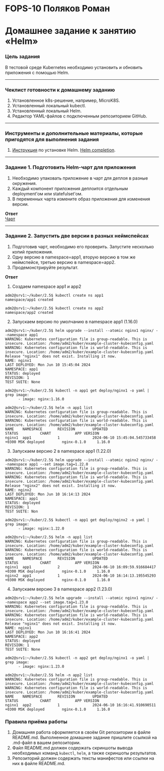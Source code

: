 # FOPS-10 Поляков Роман

# Домашнее задание к занятию «Helm»

### Цель задания

В тестовой среде Kubernetes необходимо установить и обновить приложения с помощью Helm.

------

### Чеклист готовности к домашнему заданию

1. Установленное k8s-решение, например, MicroK8S.
2. Установленный локальный kubectl.
3. Установленный локальный Helm.
4. Редактор YAML-файлов с подключенным репозиторием GitHub.

------

### Инструменты и дополнительные материалы, которые пригодятся для выполнения задания

1. [Инструкция](https://helm.sh/docs/intro/install/) по установке Helm. [Helm completion](https://helm.sh/docs/helm/helm_completion/).

------

### Задание 1. Подготовить Helm-чарт для приложения

1. Необходимо упаковать приложение в чарт для деплоя в разные окружения. 
2. Каждый компонент приложения деплоится отдельным deployment’ом или statefulset’ом.
3. В переменных чарта измените образ приложения для изменения версии.
  
**Ответ**  
[Чарт](https://github.com/bag2000/devops-netology/tree/main/12-kuber/2.5/files/nginx)  
  
------
### Задание 2. Запустить две версии в разных неймспейсах

1. Подготовив чарт, необходимо его проверить. Запуститe несколько копий приложения.
2. Одну версию в namespace=app1, вторую версию в том же неймспейсе, третью версию в namespace=app2.
3. Продемонстрируйте результат.
  
**Ответ**  
1. Создаем namespace app1 и app2  
```
adm2@srv1:~/kuber/2.5$ kubectl create ns app1
namespace/app1 created

adm2@srv1:~/kuber/2.5$ kubectl create ns app2
namespace/app2 created
```  
  
2. Запускаем версию по умолчанию в namespace app1 (1.16.0)  
```
adm2@srv1:~/kuber/2.5$ helm upgrade --install --atomic nginx1 nginx/ --namespace app1
WARNING: Kubernetes configuration file is group-readable. This is insecure. Location: /home/adm2/kuber/example-cluster-kubeconfig.yaml
WARNING: Kubernetes configuration file is world-readable. This is insecure. Location: /home/adm2/kuber/example-cluster-kubeconfig.yaml
Release "nginx1" does not exist. Installing it now.
NAME: nginx1
LAST DEPLOYED: Mon Jun 10 15:45:04 2024
NAMESPACE: app1
STATUS: deployed
REVISION: 1
TEST SUITE: None

adm2@srv1:~/kuber/2.5$ kubectl -n app1 get deploy/nginx1 -o yaml | grep image:
      - image: nginx:1.16.0

adm2@srv1:~/kuber/2.5$ helm -n app1 list
WARNING: Kubernetes configuration file is group-readable. This is insecure. Location: /home/adm2/kuber/example-cluster-kubeconfig.yaml
WARNING: Kubernetes configuration file is world-readable. This is insecure. Location: /home/adm2/kuber/example-cluster-kubeconfig.yaml
NAME    NAMESPACE       REVISION        UPDATED                                 STATUS          CHART           APP VERSION
nginx1  app1            1               2024-06-10 15:45:04.545733458 +0300 MSK deployed        nginx-0.1.0     1.16.0
```  
  
3. Запускаем версию 2 в namespace app1 (1.22.0)  
```
adm2@srv1:~/kuber/2.5$ helm upgrade --install --atomic nginx2 nginx/ --namespace app1 --set image.tag=1.22.0
WARNING: Kubernetes configuration file is group-readable. This is insecure. Location: /home/adm2/kuber/example-cluster-kubeconfig.yaml
WARNING: Kubernetes configuration file is world-readable. This is insecure. Location: /home/adm2/kuber/example-cluster-kubeconfig.yaml
Release "nginx2" does not exist. Installing it now.
NAME: nginx2
LAST DEPLOYED: Mon Jun 10 16:14:13 2024
NAMESPACE: app1
STATUS: deployed
REVISION: 1
TEST SUITE: Non

adm2@srv1:~/kuber/2.5$ kubectl -n app1 get deploy/nginx2 -o yaml | grep image:
      - image: nginx:1.22.0

adm2@srv1:~/kuber/2.5$ helm -n app1 list
WARNING: Kubernetes configuration file is group-readable. This is insecure. Location: /home/adm2/kuber/example-cluster-kubeconfig.yaml
WARNING: Kubernetes configuration file is world-readable. This is insecure. Location: /home/adm2/kuber/example-cluster-kubeconfig.yaml
NAME    NAMESPACE       REVISION        UPDATED                                 STATUS          CHART           APP VERSION
nginx1  app1            2               2024-06-10 16:09:59.916684417 +0300 MSK deployed        nginx-0.1.0     1.16.0     
nginx2  app1            1               2024-06-10 16:14:13.195545293 +0300 MSK deployed        nginx-0.1.0     1.16.0
```  
  
4. Запускаем версию 3 в namespace app2 (1.23.0)  
```
adm2@srv1:~/kuber/2.5$ helm upgrade --install --atomic nginx1 nginx/ --namespace app2 --set image.tag=1.23.0
WARNING: Kubernetes configuration file is group-readable. This is insecure. Location: /home/adm2/kuber/example-cluster-kubeconfig.yaml
WARNING: Kubernetes configuration file is world-readable. This is insecure. Location: /home/adm2/kuber/example-cluster-kubeconfig.yaml
Release "nginx1" does not exist. Installing it now.
NAME: nginx1
LAST DEPLOYED: Mon Jun 10 16:16:41 2024
NAMESPACE: app2
STATUS: deployed
REVISION: 1
TEST SUITE: None

adm2@srv1:~/kuber/2.5$ kubectl -n app2 get deploy/nginx1 -o yaml | grep image:
      - image: nginx:1.23.0

adm2@srv1:~/kuber/2.5$ helm -n app2 list
WARNING: Kubernetes configuration file is group-readable. This is insecure. Location: /home/adm2/kuber/example-cluster-kubeconfig.yaml
WARNING: Kubernetes configuration file is world-readable. This is insecure. Location: /home/adm2/kuber/example-cluster-kubeconfig.yaml
NAME    NAMESPACE       REVISION        UPDATED                                 STATUS          CHART           APP VERSION
nginx1  app2            1               2024-06-10 16:16:41.910690511 +0300 MSK deployed        nginx-0.1.0     1.16.0
```
  
### Правила приёма работы

1. Домашняя работа оформляется в своём Git репозитории в файле README.md. Выполненное домашнее задание пришлите ссылкой на .md-файл в вашем репозитории.
2. Файл README.md должен содержать скриншоты вывода необходимых команд `kubectl`, `helm`, а также скриншоты результатов.
3. Репозиторий должен содержать тексты манифестов или ссылки на них в файле README.md.
